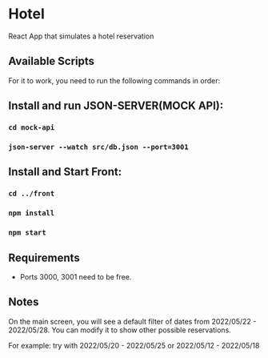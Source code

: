 # Hotel
React App that simulates a hotel reservation

## Available Scripts

For it to work, you need to run the following commands in order:


## Install and run JSON-SERVER(MOCK API):

### `cd mock-api`
### `json-server --watch src/db.json --port=3001`


## Install and Start Front:
### `cd ../front`
### `npm install`
### `npm start`


## Requirements
* Ports 3000, 3001 need to be free.


## Notes
On the main screen, you will see a default filter of dates from 2022/05/22 - 2022/05/28. You can modify it to show other possible reservations.

For example: try with 2022/05/20 - 2022/05/25 or 2022/05/12 - 2022/05/18
